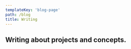 ```yaml
---
templateKey: 'blog-page'
path: /blog
title: Writing
---
```


## Writing about projects and concepts.

